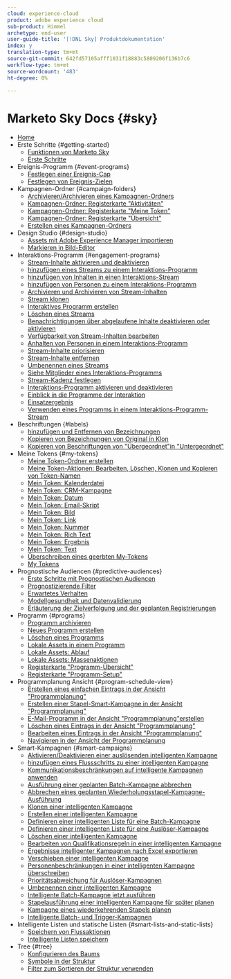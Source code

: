 ```yaml
---
cloud: experience-cloud
product: adobe experience cloud
sub-product: Himmel
archetype: end-user
user-guide-title: '[!DNL Sky] Produktdokumentation'
index: y
translation-type: tm+mt
source-git-commit: 642fd57105afff1031f18883c5809206f136b7c6
workflow-type: tm+mt
source-wordcount: '483'
ht-degree: 0%

---
```



# Marketo Sky Docs {#sky}

+ [Home](home.md)
+ Erste Schritte {#getting-started}
   + [Funktionen von Marketo Sky](marketo-sky-features.md)
   + [Erste Schritte](how-to-enable-roles-for-marketo-sky.md)
+ Ereignis-Programm {#event-programs}
   + [Festlegen einer Ereignis-Cap](setting-an-event-cap.md)
   + [Festlegen von Ereignis-Zielen](setting-event-goals.md)
+ Kampagnen-Ordner {#campaign-folders}
   + [Archivieren/Archivieren eines Kampagnen-Ordners](archive-unarchive-a-campaign-folder.md)
   + [Kampagnen-Ordner: Registerkarte &quot;Aktivitäten&quot;](campaign-folder-activities-tab.md)
   + [Kampagnen-Ordner: Registerkarte &quot;Meine Token&quot;](campaign-folder-my-tokens-tab.md)
   + [Kampagnen-Ordner: Registerkarte &quot;Übersicht&quot;](campaign-folder-overview-tab.md)
   + [Erstellen eines Kampagnen-Ordners](create-a-campaign-folder.md)
+ Design Studio {#design-studio}
   + [Assets mit Adobe Experience Manager importieren](importing-assets-with-adobe-experience-manager.md)
   + [Markieren in Bild-Editor](marketo-image-editor.md)
+ Interaktions-Programm {#engagement-programs}
   + [Stream-Inhalte aktivieren und deaktivieren](activate-and-deactivate-stream-content.md)
   + [hinzufügen eines Streams zu einem Interaktions-Programm](add-a-stream-to-an-engagement-program.md)
   + [hinzufügen von Inhalten in einen Interaktions-Stream](add-content-to-an-engagement-stream.md)
   + [hinzufügen von Personen zu einem Interaktions-Programm](add-people-to-an-engagement-program.md)
   + [Archivieren und Archivieren von Stream-Inhalten](archive-and-unarchive-stream-content.md)
   + [Stream klonen](clone-a-stream.md)
   + [Interaktives Programm erstellen](create-an-engagement-program.md)
   + [Löschen eines Streams](delete-a-stream.md)
   + [Benachrichtigungen über abgelaufene Inhalte deaktivieren oder aktivieren](disable-or-enable-exhausted-content-notifications.md)
   + [Verfügbarkeit von Stream-Inhalten bearbeiten](edit-availability-of-stream-content.md)
   + [Anhalten von Personen in einem Interaktions-Programm](pause-people-in-an-engagement-program.md)
   + [Stream-Inhalte priorisieren](prioritize-stream-content.md)
   + [Stream-Inhalte entfernen](remove-stream-content.md)
   + [Umbenennen eines Streams](rename-a-stream.md)
   + [Siehe Mitglieder eines Interaktions-Programms](see-members-of-an-engagement-program.md)
   + [Stream-Kadenz festlegen](set-stream-cadence.md)
   + [Interaktions-Programm aktivieren und deaktivieren](turn-an-engagement-program-on-and-off.md)
   + [Einblick in die Programme der Interaktion](understanding-engagement-programs.md)
   + [Einsatzergebnis](understanding-the-engagement-score.md)
   + [Verwenden eines Programms in einem Interaktions-Programm-Stream](using-a-program-in-an-engagement-program-stream.md)
+ Beschriftungen {#labels}
   + [hinzufügen und Entfernen von Bezeichnungen](add-and-remove-labels.md)
   + [Kopieren von Bezeichnungen von Original in Klon](copy-labels-from-original-to-clone.md)
   + [Kopieren von Beschriftungen von &quot;Übergeordnet&quot;in &quot;Untergeordnet&quot;](copy-labels-from-parent-to-child.md)
+ Meine Tokens {#my-tokens}
   + [Meine Token-Ordner erstellen](create-my-token-folders.md)
   + [Meine Token-Aktionen: Bearbeiten, Löschen, Klonen und Kopieren von Token-Namen](my-token-actions-edit-delete-clone-and-copy-token-names.md)
   + [Mein Token: Kalenderdatei](my-token-calendar-file.md)
   + [Mein Token: CRM-Kampagne](my-token-crm-campaign.md)
   + [Mein Token: Datum](my-token-date.md)
   + [Mein Token: Email-Skript](my-token-email-script.md)
   + [Mein Token: Bild](my-token-image.md)
   + [Mein Token: Link](my-token-link.md)
   + [Mein Token: Nummer](my-token-number.md)
   + [Mein Token: Rich Text](my-token-rich-text.md)
   + [Mein Token: Ergebnis](my-token-score.md)
   + [Mein Token: Text](my-token-text.md)
   + [Überschreiben eines geerbten My-Tokens](override-an-inherited-my-token.md)
   + [My Tokens](understanding-my-tokens.md)
+ Prognostische Audiencen {#predictive-audiences}
   + [Erste Schritte mit Prognostischen Audiencen](getting-started-with-predictive-audiences.md)
   + [Prognostizierende Filter](predictive-filters.md)
   + [Erwartetes Verhalten](expected-behavior.md)
   + [Modellgesundheit und Datenvalidierung](model-health-and-data-validity.md)
   + [Erläuterung der Zielverfolgung und der geplanten Registrierungen](understanding-goal-tracking-and-projected-registrations.md)
+ Programm {#programs}
   + [Programm archivieren](archive-a-program.md)
   + [Neues Programm erstellen](create-a-new-program.md)
   + [Löschen eines Programms](delete-a-program.md)
   + [Lokale Assets in einem Programm](local-assets-in-a-program.md)
   + [Lokale Assets: Ablauf](local-assets-expiration.md)
   + [Lokale Assets: Massenaktionen](local-assets-mass-actions.md)
   + [Registerkarte &quot;Programm-Übersicht&quot;](using-the-program-overview-tab.md)
   + [Registerkarte &quot;Programm-Setup&quot;](using-the-program-setup-tab.md)
+ Programmplanung Ansicht {#program-schedule-view}
   + [Erstellen eines einfachen Eintrags in der Ansicht &quot;Programmplanung&quot;](create-a-basic-entry-in-program-schedule-view.md)
   + [Erstellen einer Stapel-Smart-Kampagne in der Ansicht &quot;Programmplanung&quot;](create-a-batch-smart-campaign-in-program-schedule-view.md)
   + [E-Mail-Programm in der Ansicht &quot;Programmplanung&quot;erstellen](create-an-email-program-in-program-schedule-view.md)
   + [Löschen eines Eintrags in der Ansicht &quot;Programmplanung&quot;](delete-an-entry-in-program-schedule-view.md)
   + [Bearbeiten eines Eintrags in der Ansicht &quot;Programmplanung&quot;](edit-an-entry-in-program-schedule-view.md)
   + [Navigieren in der Ansicht der Programmplanung](navigating-program-schedule-view.md)
+ Smart-Kampagnen {#smart-campaigns}
   + [Aktivieren/Deaktivieren einer auslösenden intelligenten Kampagne](activate-deactivate-a-trigger-smart-campaign.md)
   + [hinzufügen eines Flussschritts zu einer intelligenten Kampagne](add-a-flow-step-to-a-smart-campaign.md)
   + [Kommunikationsbeschränkungen auf intelligente Kampagnen anwenden](apply-communication-limits-to-a-smart-campaign.md)
   + [Ausführung einer geplanten Batch-Kampagne abbrechen](cancel-a-scheduled-batch-campaign-run.md)
   + [Abbrechen eines geplanten Wiederholungsstapel-Kampagne-Ausführung](cancel-a-scheduled-recurring-batch-campaign-run.md)
   + [Klonen einer intelligenten Kampagne](clone-a-smart-campaign.md)
   + [Erstellen einer intelligenten Kampagne](create-a-smart-campaign.md)
   + [Definieren einer intelligenten Liste für eine Batch-Kampagne](define-a-smart-list-for-a-batch-campaign.md)
   + [Definieren einer intelligenten Liste für eine Auslöser-Kampagne](define-a-smart-list-for-a-trigger-campaign.md)
   + [Löschen einer intelligenten Kampagne](delete-a-smart-campaign.md)
   + [Bearbeiten von Qualifikationsregeln in einer intelligenten Kampagne](edit-qualification-rules-in-a-smart-campaign.md)
   + [Ergebnisse intelligenter Kampagnen nach Excel exportieren](export-smart-campaign-results-to-excel.md)
   + [Verschieben einer intelligenten Kampagne](move-a-smart-campaign.md)
   + [Personenbeschränkungen in einer intelligenten Kampagne überschreiben](override-person-restrictions-in-a-smart-campaign.md)
   + [Prioritätsabweichung für Auslöser-Kampagnen](priority-override-for-trigger-campaigns.md)
   + [Umbenennen einer intelligenten Kampagne](rename-a-smart-campaign.md)
   + [Intelligente Batch-Kampagne jetzt ausführen](run-a-batch-smart-campaign-now.md)
   + [Stapelausführung einer intelligenten Kampagne für später planen](schedule-a-batch-smart-campaign-to-run-later.md)
   + [Kampagne eines wiederkehrenden Stapels planen](schedule-a-recurring-batch-campaign.md)
   + [Intelligente Batch- und Trigger-Kampagnen](understanding-batch-and-trigger-smart-campaigns.md)
+ Intelligente Listen und statische Listen {#smart-lists-and-static-lists}
   + [Speichern von Flussaktionen](save-flow-actions.md)
   + [Intelligente Listen speichern](save-smart-list-rules.md)
+ Tree {#tree}
   + [Konfigurieren des Baums](configuring-the-tree.md)
   + [Symbole in der Struktur](understanding-icons-in-the-tree.md)
   + [Filter zum Sortieren der Struktur verwenden](use-filters-to-sort-the-tree.md)

